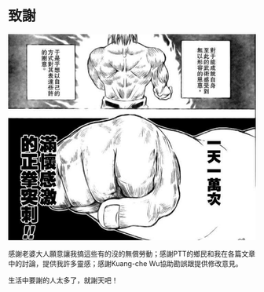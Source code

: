 # 致謝

![&#x518D;&#x8AAA;&#x4E00;&#x6B21;&#xFF1A;&#x6211;&#x559C;&#x6B61;&#x7375;&#x4EBA;&#x6897;](../.gitbook/assets/thanks.jpg)

感謝老婆大人願意讓我搞這些有的沒的無償勞動；感謝PTT的鄉民和我在各篇文章中的討論，提供我許多靈感；感謝Kuang-che Wu協助勘誤跟提供修改意見。

生活中要謝的人太多了，就謝天吧！

